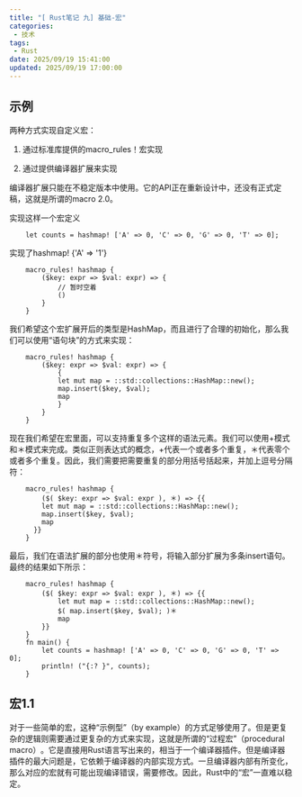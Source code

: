 ```yaml
---
title: "[ Rust笔记 九] 基础-宏"
categories: 
 - 技术
tags:
 - Rust
date: 2025/09/19 15:41:00
updated: 2025/09/19 17:00:00
---
```


## 示例

两种方式实现自定义宏：

1. 通过标准库提供的macro_rules！宏实现

1. 通过提供编译器扩展来实现


编译器扩展只能在不稳定版本中使用。它的API正在重新设计中，还没有正式定稿，这就是所谓的macro 2.0。

实现这样一个宏定义

```
    let counts = hashmap! ['A' => 0, 'C' => 0, 'G' => 0, 'T' => 0];
```

实现了hashmap! {'A' => '1'}

```
    macro_rules! hashmap {
        ($key: expr => $val: expr) => {
            // 暂时空着
            ()
        }
    }
```


我们希望这个宏扩展开后的类型是HashMap，而且进行了合理的初始化，那么我们可以使用“语句块”的方式来实现：

```
    macro_rules! hashmap {
        ($key: expr => $val: expr) => {
            {
            let mut map = ::std::collections::HashMap::new();
            map.insert($key, $val);
            map
            }
        }
    }
```

现在我们希望在宏里面，可以支持重复多个这样的语法元素。我们可以使用+模式和＊模式来完成。类似正则表达式的概念，+代表一个或者多个重复，＊代表零个或者多个重复。因此，我们需要把需要重复的部分用括号括起来，并加上逗号分隔符：

```
    macro_rules! hashmap {
        ($( $key: expr => $val: expr ), ＊) => {{
        let mut map = ::std::collections::HashMap::new();
        map.insert($key, $val);
        map
      }}
    }
```

最后，我们在语法扩展的部分也使用＊符号，将输入部分扩展为多条insert语句。最终的结果如下所示：

```
    macro_rules! hashmap {
        ($( $key: expr => $val: expr ), ＊) => {{
            let mut map = ::std::collections::HashMap::new();
            $( map.insert($key, $val); )＊
            map
        }}
    }
    fn main() {
        let counts = hashmap! ['A' => 0, 'C' => 0, 'G' => 0, 'T' => 0];
        println! ("{:? }", counts);
    }
```

## 宏1.1

对于一些简单的宏，这种“示例型”​（by example）的方式足够使用了。但是更复杂的逻辑则需要通过更复杂的方式来实现，这就是所谓的“过程宏”​（procedural macro）​。它是直接用Rust语言写出来的，相当于一个编译器插件。但是编译器插件的最大问题是，它依赖于编译器的内部实现方式。一旦编译器内部有所变化，那么对应的宏就有可能出现编译错误，需要修改。因此，Rust中的“宏”一直难以稳定。

